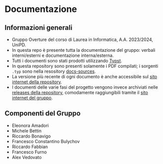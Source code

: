 # Documentazione

## Informazioni generali
- Gruppo Overture del corso di Laurea in Informatica, A.A. 2023/2024, UniPD.
- In questa repo è presente tutta la documentazione del gruppo: verbali interni/esterni e documentazione interna/esterna.
- Tutti i documenti sono stati prodotti utilizzando [Typst](https://typst.app/).
- In questa repository sono presenti solamente i PDF compilati; i sorgenti `.typ` sono nella resository [docs-sources](https://github.com/overture-unipd/docs-sources).
- La versione più recente di ogni documento è anche accessibile sul [sito internet della repository](https://overture-unipd.github.io/docs).
- I documenti delle varie fasi del progetto vengono invece archiviati nelle [releases della repository](https://github.com/overture-unipd/docs/releases), comodamente raggiungibili tramite il [sito internet del gruppo](https://overture-unipd.github.io/).

## Componenti del Gruppo

- Eleonora Amadori
- Michele Bettin
- Riccardo Bonavigo
- Francesco Constantino Bulychov
- Riccardo Fabbian
- Francesco Furno
- Alex Vedovato
